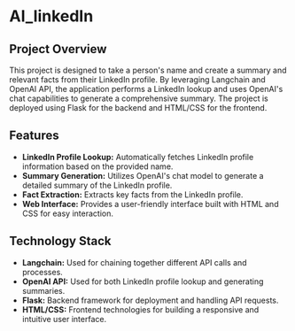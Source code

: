 # AI_linkedIn

## Project Overview

This project is designed to take a person's name and create a summary and relevant facts from their LinkedIn profile. By leveraging Langchain and OpenAI API, the application performs a LinkedIn lookup and uses OpenAI's chat capabilities to generate a comprehensive summary. The project is deployed using Flask for the backend and HTML/CSS for the frontend.

## Features

- **LinkedIn Profile Lookup:** Automatically fetches LinkedIn profile information based on the provided name.
- **Summary Generation:** Utilizes OpenAI's chat model to generate a detailed summary of the LinkedIn profile.
- **Fact Extraction:** Extracts key facts from the LinkedIn profile.
- **Web Interface:** Provides a user-friendly interface built with HTML and CSS for easy interaction.

## Technology Stack

- **Langchain:** Used for chaining together different API calls and processes.
- **OpenAI API:** Used for both LinkedIn profile lookup and generating summaries.
- **Flask:** Backend framework for deployment and handling API requests.
- **HTML/CSS:** Frontend technologies for building a responsive and intuitive user interface.